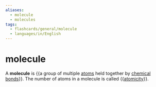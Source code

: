 ```yaml
---
aliases:
  - molecule
  - molecules
tags:
  - flashcards/general/molecule
  - languages/in/English
---
```


# molecule

A __molecule__ is {{a group of multiple [atoms](atom.md) held together by [chemical bonds](chemical%20bond.md)}}. The number of atoms in a molecule is called {{[atomicity](atomicity.md)}}.
